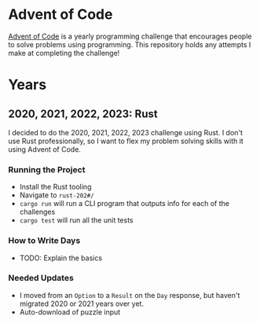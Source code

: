 # Advent of Code
[Advent of Code](https://adventofcode.com/) is a yearly programming challenge that encourages people to solve problems using programming. This repository holds any attempts I make at completing the challenge!

# Years
## 2020, 2021, 2022, 2023: Rust
I decided to do the 2020, 2021, 2022, 2023 challenge using Rust. I don't use Rust professionally, so I want to flex my problem solving skills with it using Advent of Code.

### Running the Project
- Install the Rust tooling
- Navigate to `rust-202#/`
- `cargo run` will run a CLI program that outputs info for each of the challenges
- `cargo test` will run all the unit tests

### How to Write Days
- TODO: Explain the basics

### Needed Updates
- I moved from an `Option` to a `Result` on the `Day` response, but haven't migrated 2020 or 2021 years over yet.
- Auto-download of puzzle input

